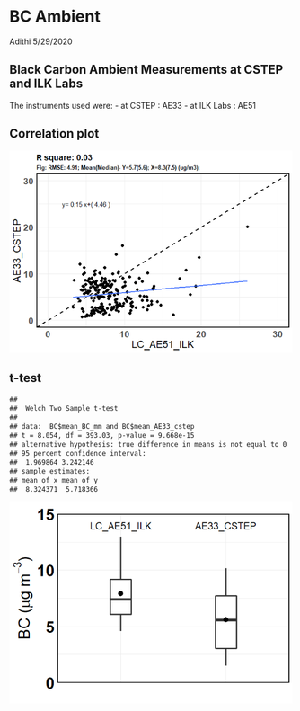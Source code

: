 BC Ambient
================
Adithi
5/29/2020

## Black Carbon Ambient Measurements at CSTEP and ILK Labs

The instruments used were: - at CSTEP : AE33 - at ILK Labs : AE51

## Correlation plot

![](BC_ambient_files/figure-gfm/unnamed-chunk-2-1.png)<!-- -->

## t-test

    ## 
    ##  Welch Two Sample t-test
    ## 
    ## data:  BC$mean_BC_mm and BC$mean_AE33_cstep
    ## t = 8.054, df = 393.03, p-value = 9.668e-15
    ## alternative hypothesis: true difference in means is not equal to 0
    ## 95 percent confidence interval:
    ##  1.969864 3.242146
    ## sample estimates:
    ## mean of x mean of y 
    ##  8.324371  5.718366

![](BC_ambient_files/figure-gfm/unnamed-chunk-4-1.png)<!-- -->
